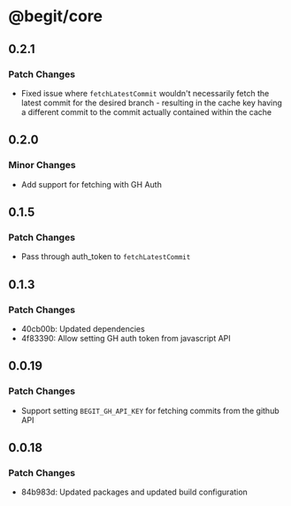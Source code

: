 # @begit/core

## 0.2.1

### Patch Changes

- Fixed issue where `fetchLatestCommit` wouldn't necessarily fetch the latest commit for the desired branch - resulting in the cache key having a different commit to the commit actually contained within the cache

## 0.2.0

### Minor Changes

- Add support for fetching with GH Auth

## 0.1.5

### Patch Changes

- Pass through auth_token to `fetchLatestCommit`

## 0.1.3

### Patch Changes

- 40cb00b: Updated dependencies
- 4f83390: Allow setting GH auth token from javascript API

## 0.0.19

### Patch Changes

- Support setting `BEGIT_GH_API_KEY` for fetching commits from the github API

## 0.0.18

### Patch Changes

- 84b983d: Updated packages and updated build configuration
